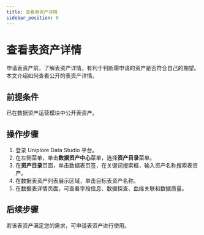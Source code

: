 ```yaml
---
title: 查看表资产详情
sidebar_position: 0
---
```

# 查看表资产详情
申请表资产前，了解表资产详情，有利于判断需申请的资产是否符合自己的期望。本文介绍如何查看公开的表资产详情。

## 前提条件
已在数据资产运营模块中公开表资产。

## 操作步骤
1. 登录 Uniplore Data Studio 平台。
2. 在左侧菜单，单击**数据资产中心**菜单，选择**资产目录**菜单。
3. 在**资产目录**页面，单击数据表页签，在关键词搜索框，输入资产名称搜索表资产。
4. 在数据表资产列表展示区域，单击目标表资产名称。
5. 在数据表详情页面，可查看字段信息、数据探查、血缘关联和数据质量。

## 后续步骤
若该表资产满足您的需求，可申请表资产进行使用。

